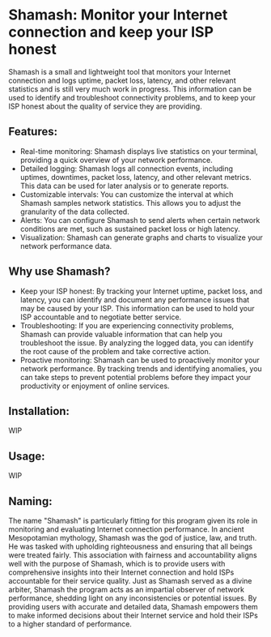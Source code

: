 # Shamash: Monitor your Internet connection and keep your ISP honest

Shamash is a small and lightweight tool that monitors your Internet connection and logs uptime, packet loss, latency, and other relevant statistics and is still very much work in progress. This information can be used to identify and troubleshoot connectivity problems, and to keep your ISP honest about the quality of service they are providing.

## Features:

- Real-time monitoring: Shamash displays live statistics on your terminal, providing a quick overview of your network performance.
- Detailed logging: Shamash logs all connection events, including uptimes, downtimes, packet loss, latency, and other relevant metrics. This data can be used for later analysis or to generate reports.
- Customizable intervals: You can customize the interval at which Shamash samples network statistics. This allows you to adjust the granularity of the data collected.
- Alerts: You can configure Shamash to send alerts when certain network conditions are met, such as sustained packet loss or high latency.
- Visualization: Shamash can generate graphs and charts to visualize your network performance data.

## Why use Shamash?

- Keep your ISP honest: By tracking your Internet uptime, packet loss, and latency, you can identify and document any performance issues that may be caused by your ISP. This information can be used to hold your ISP accountable and to negotiate better service.
- Troubleshooting: If you are experiencing connectivity problems, Shamash can provide valuable information that can help you troubleshoot the issue. By analyzing the logged data, you can identify the root cause of the problem and take corrective action.
- Proactive monitoring: Shamash can be used to proactively monitor your network performance. By tracking trends and identifying anomalies, you can take steps to prevent potential problems before they impact your productivity or enjoyment of online services.

## Installation:

WIP

## Usage:

WIP

## Naming:

The name "Shamash" is particularly fitting for this program given its role in monitoring and evaluating Internet connection performance. In ancient Mesopotamian mythology, Shamash was the god of justice, law, and truth. He was tasked with upholding righteousness and ensuring that all beings were treated fairly. This association with fairness and accountability aligns well with the purpose of Shamash, which is to provide users with comprehensive insights into their Internet connection and hold ISPs accountable for their service quality. Just as Shamash served as a divine arbiter, Shamash the program acts as an impartial observer of network performance, shedding light on any inconsistencies or potential issues. By providing users with accurate and detailed data, Shamash empowers them to make informed decisions about their Internet service and hold their ISPs to a higher standard of performance.
